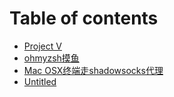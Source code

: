 # Table of contents

* [Project V](README.md)
* [ohmyzsh摸鱼](ohmyzsh-mo-yu.md)
* [Mac OSX终端走shadowsocks代理](untitled.md)
* [Untitled](untitled-1.md)

